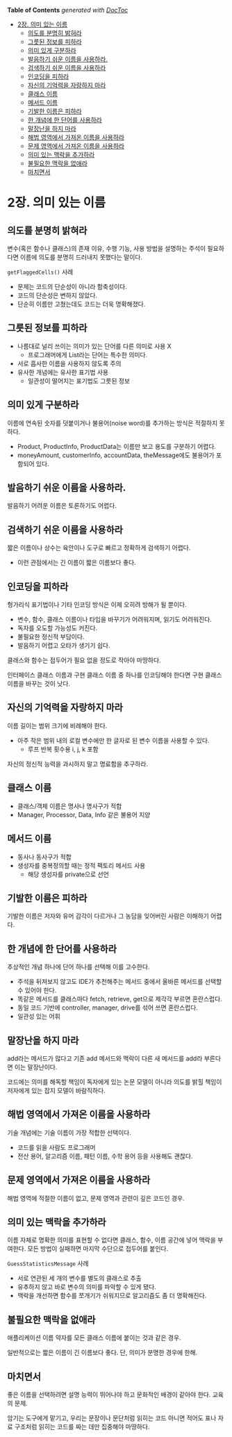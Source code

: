 <!-- START doctoc generated TOC please keep comment here to allow auto update -->
<!-- DON'T EDIT THIS SECTION, INSTEAD RE-RUN doctoc TO UPDATE -->
**Table of Contents**  *generated with [DocToc](https://github.com/thlorenz/doctoc)*

- [2장. 의미 있는 이름](#2%EC%9E%A5-%EC%9D%98%EB%AF%B8-%EC%9E%88%EB%8A%94-%EC%9D%B4%EB%A6%84)
  - [의도를 분명히 밝혀라](#%EC%9D%98%EB%8F%84%EB%A5%BC-%EB%B6%84%EB%AA%85%ED%9E%88-%EB%B0%9D%ED%98%80%EB%9D%BC)
  - [그릇된 정보를 피하라](#%EA%B7%B8%EB%A6%87%EB%90%9C-%EC%A0%95%EB%B3%B4%EB%A5%BC-%ED%94%BC%ED%95%98%EB%9D%BC)
  - [의미 있게 구분하라](#%EC%9D%98%EB%AF%B8-%EC%9E%88%EA%B2%8C-%EA%B5%AC%EB%B6%84%ED%95%98%EB%9D%BC)
  - [발음하기 쉬운 이름을 사용하라.](#%EB%B0%9C%EC%9D%8C%ED%95%98%EA%B8%B0-%EC%89%AC%EC%9A%B4-%EC%9D%B4%EB%A6%84%EC%9D%84-%EC%82%AC%EC%9A%A9%ED%95%98%EB%9D%BC)
  - [검색하기 쉬운 이름을 사용하라](#%EA%B2%80%EC%83%89%ED%95%98%EA%B8%B0-%EC%89%AC%EC%9A%B4-%EC%9D%B4%EB%A6%84%EC%9D%84-%EC%82%AC%EC%9A%A9%ED%95%98%EB%9D%BC)
  - [인코딩을 피하라](#%EC%9D%B8%EC%BD%94%EB%94%A9%EC%9D%84-%ED%94%BC%ED%95%98%EB%9D%BC)
  - [자신의 기억력을 자랑하지 마라](#%EC%9E%90%EC%8B%A0%EC%9D%98-%EA%B8%B0%EC%96%B5%EB%A0%A5%EC%9D%84-%EC%9E%90%EB%9E%91%ED%95%98%EC%A7%80-%EB%A7%88%EB%9D%BC)
  - [클래스 이름](#%ED%81%B4%EB%9E%98%EC%8A%A4-%EC%9D%B4%EB%A6%84)
  - [메서드 이름](#%EB%A9%94%EC%84%9C%EB%93%9C-%EC%9D%B4%EB%A6%84)
  - [기발한 이름은 피하라](#%EA%B8%B0%EB%B0%9C%ED%95%9C-%EC%9D%B4%EB%A6%84%EC%9D%80-%ED%94%BC%ED%95%98%EB%9D%BC)
  - [한 개념에 한 단어를 사용하라](#%ED%95%9C-%EA%B0%9C%EB%85%90%EC%97%90-%ED%95%9C-%EB%8B%A8%EC%96%B4%EB%A5%BC-%EC%82%AC%EC%9A%A9%ED%95%98%EB%9D%BC)
  - [말장난을 하지 마라](#%EB%A7%90%EC%9E%A5%EB%82%9C%EC%9D%84-%ED%95%98%EC%A7%80-%EB%A7%88%EB%9D%BC)
  - [해법 영역에서 가져온 이름을 사용하라](#%ED%95%B4%EB%B2%95-%EC%98%81%EC%97%AD%EC%97%90%EC%84%9C-%EA%B0%80%EC%A0%B8%EC%98%A8-%EC%9D%B4%EB%A6%84%EC%9D%84-%EC%82%AC%EC%9A%A9%ED%95%98%EB%9D%BC)
  - [문제 영역에서 가져온 이름을 사용하라](#%EB%AC%B8%EC%A0%9C-%EC%98%81%EC%97%AD%EC%97%90%EC%84%9C-%EA%B0%80%EC%A0%B8%EC%98%A8-%EC%9D%B4%EB%A6%84%EC%9D%84-%EC%82%AC%EC%9A%A9%ED%95%98%EB%9D%BC)
  - [의미 있는 맥락을 추가하라](#%EC%9D%98%EB%AF%B8-%EC%9E%88%EB%8A%94-%EB%A7%A5%EB%9D%BD%EC%9D%84-%EC%B6%94%EA%B0%80%ED%95%98%EB%9D%BC)
  - [불필요한 맥락을 없애라](#%EB%B6%88%ED%95%84%EC%9A%94%ED%95%9C-%EB%A7%A5%EB%9D%BD%EC%9D%84-%EC%97%86%EC%95%A0%EB%9D%BC)
  - [마치면서](#%EB%A7%88%EC%B9%98%EB%A9%B4%EC%84%9C)

<!-- END doctoc generated TOC please keep comment here to allow auto update -->

# 2장. 의미 있는 이름

## 의도를 분명히 밝혀라

변수(혹은 함수나 클래스)의 존재 이유, 수행 기능, 사용 방법을 설명하는 주석이 필요하다면 이름에 의도를 분명히 드러내지 못했다는 말이다.

`getFlaggedCells()` 사례

- 문제는 코드의 단순성이 아니라 함축성이다.
- 코드의 단순성은 변하지 않았다.
- 단순히 이름만 고쳤는데도 코드는 더욱 명확해졌다.

## 그릇된 정보를 피하라

- 나름대로 널리 쓰이는 의미가 있는 단어를 다른 의미로 사용 X
    - 프로그래머에게 List라는 단어는 특수한 의미다.
- 서로 흡사한 이름을 사용하지 않도록 주의
- 유사한 개념에는 유사한 표기법 사용
    - 일관성이 떨어지는 표기법도 그릇된 정보

## 의미 있게 구분하라

이름에 연속된 숫자를 덧붙이거나 불용어(noise word)를 추가하는 방식은 적절하지 못하다.

- Product, ProductInfo, ProductData는 이름만 보고 용도를 구분하기 어렵다.
- moneyAmount, customerInfo, accountData, theMessage에도 불용어가 포함되어 있다.

## 발음하기 쉬운 이름을 사용하라.

발음하기 어려운 이름은 토론하기도 어렵다.

## 검색하기 쉬운 이름을 사용하라

짧은 이름이나 상수는 육안이나 도구로 빠르고 정확하게 검색하기 어렵다.

- 이런 관점에서는 긴 이름이 짧은 이름보다 좋다.

## 인코딩을 피하라

헝가리식 표기법이나 기타 인코딩 방식은 이제 오히려 방해가 될 뿐이다.

- 변수, 함수, 클래스 이름이나 타입을 바꾸기가 어려워지며, 읽기도 어려워진다.
- 독자를 오도할 가능성도 커진다.
- 불필요한 정신적 부담이다.
- 발음하기 어렵고 오타가 생기기 쉽다.

클래스와 함수는 접두어가 필요 없을 정도로 작아야 마땅하다.

인터페이스 클래스 이름과 구현 클래스 이름 중 하나를 인코딩해야 한다면 구현 클래스 이름을 바꾸는 것이 낫다.

## 자신의 기억력을 자랑하지 마라

이름 길이는 범위 크기에 비례해야 한다.

- 아주 작은 범위 내의 로컬 변수에만 한 글자로 된 변수 이름을 사용할 수 있다.
    - 루프 반복 횟수용 i, j, k 포함

자신의 정신적 능력을 과시하지 말고 명료함을 추구하라.

## 클래스 이름

- 클래스/객체 이름은 명사나 명사구가 적합
- Manager, Processor, Data, Info 같은 불용어 지양

## 메서드 이름

- 동사나 동사구가 적합
- 생성자를 중복정의할 때는 정적 팩토리 메서드 사용
    - 해당 생성자를 private으로 선언

## 기발한 이름은 피하라

기발한 이름은 저자와 유머 감각이 다르거나 그 농담을 잊어버린 사람은 이해하기 어렵다.

## 한 개념에 한 단어를 사용하라

추상적인 개념 하나에 단어 하나를 선택해 이를 고수한다.

- 주석을 뒤져보지 않고도 IDE가 추천해주는 메서드 중에서 올바른 메서드를 선택할 수 있어야 한다.
- 똑같은 메서드를 클래스마다 fetch, retrieve, get으로 제각각 부르면 혼란스럽다.
- 동일 코드 기반에 controller, manager, drive를 섞어 쓰면 혼란스럽다.
- 일관성 있는 어휘

## 말장난을 하지 마라

add라는 메서드가 많다고 기존 add 메서드와 맥락이 다른 새 메서드를 add라 부른다면 이는 말장난이다.

코드에는 의미를 해독할 책임이 독자에게 있는 논문 모델이 아니라 의도를 밝힐 책임이 저자에게 있는 잡지 모델이 바람직하다.

## 해법 영역에서 가져온 이름을 사용하라

기술 개념에는 기술 이름이 가장 적합한 선택이다.

- 코드를 읽을 사람도 프로그래머
- 전산 용어, 알고리즘 이름, 패턴 이름, 수학 용어 등을 사용해도 괜찮다.

## 문제 영역에서 가져온 이름을 사용하라

해법 영역에 적절한 이름이 없고, 문제 영역과 관련이 깊은 코드인 경우.

## 의미 있는 맥락을 추가하라

이름 자체로 명확한 의미를 표현할 수 없다면 클래스, 함수, 이름 공간에 넣어 맥락을 부여한다. 모든 방법이 실패하면 마지막 수단으로 접두어를 붙인다.

`GuessStatisticsMessage` 사례

- 서로 연관된 세 개의 변수를 별도의 클래스로 추출
- 유추하지 않고 바로 변수의 의미를 파악할 수 있게 됐다.
- 맥락을 개선하면 함수를 쪼개기가 쉬워지므로 알고리즘도 좀 더 명확해진다.

## 불필요한 맥락을 없애라

애플리케이션 이름 약자를 모든 클래스 이름에 붙이는 것과 같은 경우.

일반적으로는 짧은 이름이 긴 이름보다 좋다. 단, 의미가 분명한 경우에 한해.

## 마치면서

좋은 이름을 선택하려면 설명 능력이 뛰어나야 하고 문화적인 배경이 같아야 한다. 교육의 문제.

암기는 도구에게 맡기고, 우리는 문장이나 문단처럼 읽히는 코드 아니면 적어도 표나 자료 구조처럼 읽히는 코드를 짜는 데만 집중해야 마땅하다.

